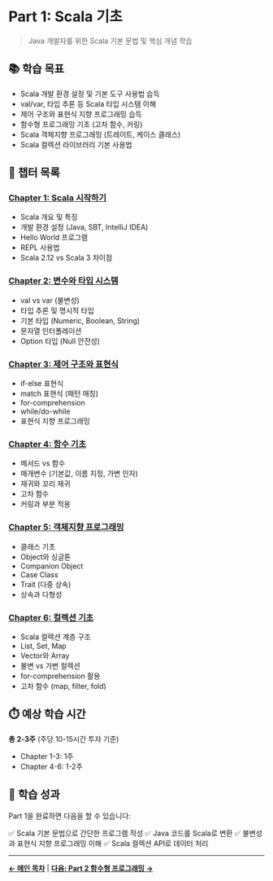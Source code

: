 # Part 1: Scala 기초

> Java 개발자를 위한 Scala 기본 문법 및 핵심 개념 학습

## 📚 학습 목표

- Scala 개발 환경 설정 및 기본 도구 사용법 습득
- val/var, 타입 추론 등 Scala 타입 시스템 이해
- 제어 구조와 표현식 지향 프로그래밍 습득
- 함수형 프로그래밍 기초 (고차 함수, 커링)
- Scala 객체지향 프로그래밍 (트레이트, 케이스 클래스)
- Scala 컬렉션 라이브러리 기본 사용법

## 📖 챕터 목록

### [Chapter 1: Scala 시작하기](chapter01-getting-started.md)
- Scala 개요 및 특징
- 개발 환경 설정 (Java, SBT, IntelliJ IDEA)
- Hello World 프로그램
- REPL 사용법
- Scala 2.12 vs Scala 3 차이점

### [Chapter 2: 변수와 타입 시스템](chapter02-variables-types.md)
- val vs var (불변성)
- 타입 추론 및 명시적 타입
- 기본 타입 (Numeric, Boolean, String)
- 문자열 인터폴레이션
- Option 타입 (Null 안전성)

### [Chapter 3: 제어 구조와 표현식](chapter03-control-structures.md)
- if-else 표현식
- match 표현식 (패턴 매칭)
- for-comprehension
- while/do-while
- 표현식 지향 프로그래밍

### [Chapter 4: 함수 기초](chapter04-functions.md)
- 메서드 vs 함수
- 매개변수 (기본값, 이름 지정, 가변 인자)
- 재귀와 꼬리 재귀
- 고차 함수
- 커링과 부분 적용

### [Chapter 5: 객체지향 프로그래밍](chapter05-oop.md)
- 클래스 기초
- Object와 싱글톤
- Companion Object
- Case Class
- Trait (다중 상속)
- 상속과 다형성

### [Chapter 6: 컬렉션 기초](chapter06-collections.md)
- Scala 컬렉션 계층 구조
- List, Set, Map
- Vector와 Array
- 불변 vs 가변 컬렉션
- for-comprehension 활용
- 고차 함수 (map, filter, fold)

## ⏱️ 예상 학습 시간

**총 2-3주** (주당 10-15시간 투자 기준)

- Chapter 1-3: 1주
- Chapter 4-6: 1-2주

## 🎯 학습 성과

Part 1을 완료하면 다음을 할 수 있습니다:

✅ Scala 기본 문법으로 간단한 프로그램 작성
✅ Java 코드를 Scala로 변환
✅ 불변성과 표현식 지향 프로그래밍 이해
✅ Scala 컬렉션 API로 데이터 처리

---

**[← 메인 목차](../README.md)** | **[다음: Part 2 함수형 프로그래밍 →](../part2-functional/README.md)**
